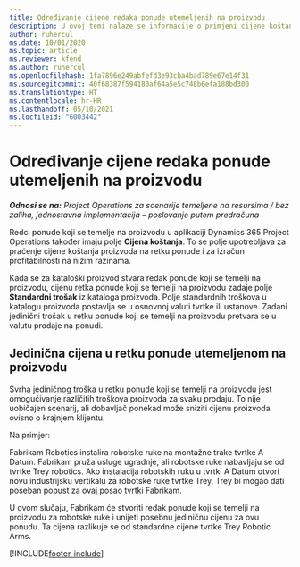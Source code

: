 ```yaml
---
title: Određivanje cijene redaka ponude utemeljenih na proizvodu
description: U ovoj temi nalaze se informacije o primjeni cijene koštanja na redak ponude koji se temelji na proizvodu.
author: ruhercul
ms.date: 10/01/2020
ms.topic: article
ms.reviewer: kfend
ms.author: ruhercul
ms.openlocfilehash: 1fa7896e249abfefd3e93cba4bad789e67e14f31
ms.sourcegitcommit: 40f68387f594180af64a5e5c748b6efa188bd300
ms.translationtype: HT
ms.contentlocale: hr-HR
ms.lasthandoff: 05/10/2021
ms.locfileid: "6003442"
---
```

# <a name="costing-product-based-quote-lines"></a>Određivanje cijene redaka ponude utemeljenih na proizvodu

_**Odnosi se na:** Project Operations za scenarije temeljene na resursima / bez zaliha, jednostavna implementacija – poslovanje putem predračuna_


Redci ponude koji se temelje na proizvodu u aplikaciji Dynamics 365 Project Operations također imaju polje **Cijena koštanja**. To se polje upotrebljava za praćenje cijene koštanja proizvoda na retku ponude i za izračun profitabilnosti na nižim razinama.

Kada se za kataloški proizvod stvara redak ponude koji se temelji na proizvodu, cijenu retka ponude koji se temelji na proizvodu zadaje polje **Standardni trošak** iz kataloga proizvoda. Polje standardnih troškova u katalogu proizvoda postavlja se u osnovnoj valuti tvrtke ili ustanove. Zadani jedinični trošak u retku ponude koji se temelji na proizvodu pretvara se u valutu prodaje na ponudi.

## <a name="unit-cost-on-a-product-based-quote-line"></a>Jedinična cijena u retku ponude utemeljenom na proizvodu

Svrha jediničnog troška u retku ponude koji se temelji na proizvodu jest omogućivanje različitih troškova proizvoda za svaku prodaju. To nije uobičajen scenarij, ali dobavljač ponekad može sniziti cijenu proizvoda ovisno o krajnjem klijentu.

Na primjer:

Fabrikam Robotics instalira robotske ruke na montažne trake tvrtke A Datum. Fabrikam pruža usluge ugradnje, ali robotske ruke nabavljaju se od tvrtke Trey robotics. Ako instalacija robotskih ruku u tvrtki A Datum otvori novu industrijsku vertikalu za robotske ruke tvrtke Trey, Trey bi mogao dati poseban popust za ovaj posao tvrtki Fabrikam.

U ovom slučaju, Fabrikam će stvoriti redak ponude koji se temelji na proizvodu za robotske ruke i unijeti posebnu jediničnu cijenu za ovu ponudu. Ta cijena razlikuje se od standardne cijene tvrtke Trey Robotic Arms.


[!INCLUDE[footer-include](../../includes/footer-banner.md)]